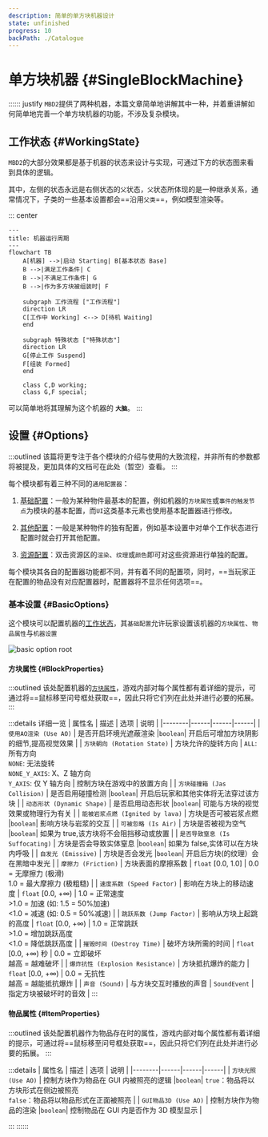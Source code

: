 ```yaml
---
description: 简单的单方块机器设计
state: unfinished
progress: 10
backPath: ./Catalogue
---
```


# 单方块机器 {#SingleBlockMachine}

:::::: justify
`MBD2`提供了两种机器，本篇文章简单地讲解其中一种，并着重讲解如何简单地完善一个单方块机器的功能，不涉及复杂模块。

## 工作状态 {#WorkingState}

`MBD2`的大部分效果都是基于机器的状态来设计与实现，可通过下方的状态图来看到具体的逻辑。

其中，左侧的状态永远是右侧状态的`父`状态，`父`状态所体现的是一种继承关系，通常情况下，子类的一些基本设置都会==沿用`父类`==，例如模型渲染等。

::: center

```mermaid
---
title: 机器运行周期
---
flowchart TB
    A[机器] -->|启动 Starting| B[基本状态 Base]
    B -->|满足工作条件| C
    B -->|不满足工作条件| G
    B -->|作为多方块被组装时| F

    subgraph 工作流程 ["工作流程"]
    direction LR
    C[工作中 Working] <--> D[待机 Waiting]
    end

    subgraph 特殊状态 ["特殊状态"]
    direction LR
    G[停止工作 Suspend]
    F[组装 Formed]
    end

    class C,D working;
    class G,F special;
```

可以简单地将其理解为这个机器的 **`大脑`**。
:::

## 设置 {#Options}

:::outlined
该篇将更专注于各个模块的介绍与使用的大致流程，并非所有的参数都将被提及，更加具体的文档可在此处（暂空）查看。
:::

每个模块都有着三种不同的`通用配置器`：

1. [基础配置](#BasicOptions)：一般为某种物件最基本的配置，例如机器的`方块属性`或`事件的触发节点`为模块的基本配置，而`UI`这类基本元素也使用基本配置器进行修改。

2. [其他配置]()：一般是某种物件的独有配置，例如基本设置中对单个工作状态进行配置时就会打开其他配置。

3. [资源配置]()：双击资源区的`渲染`、`纹理`或`颜色`即可对这些资源进行单独的配置。

每个模块其各自的配置器功能都不同，并有着不同的配置项，同时，==当玩家正在配置的物品没有对应配置器时，配置器将不显示任何选项==。

### 基本设置 {#BasicOptions}

这个模块可以配置机器的[工作状态](#WorkingState)，其`基础配置`允许玩家设置该机器的`方块属性`、`物品属性`与`机器设置`

![basic option root](/imgs/mods/custom/mbd2/zh/basic-option-root.png)

#### 方块属性 {#BlockProperties}

:::outlined
该处配置机器的[`方块属性`](https://minecraft.fandom.com/zh/wiki/%E6%96%B9%E5%9D%97%E7%8A%B6%E6%80%81)，游戏内部对每个属性都有着详细的提示，可通过将==鼠标移至问号框处获取==，因此只将它们列在此处并进行必要的拓展。
:::

:::details 详细一览
| 属性名 | 描述 | 选项 | 说明 |
|--------|------|------|------|
| `使用AO渲染 (Use AO)` | 是否开启环境光遮蔽渲染 |`boolean`| 开启后可增加方块阴影的细节,提高视觉效果 |
| `方块朝向 (Rotation State)` | 方块允许的旋转方向 | `ALL`: 所有方向<br>`NONE`: 无法旋转<br>`NONE_Y_AXIS`: X、Z 轴方向<br>`Y_AXIS`: 仅 Y 轴方向 | 控制方块在游戏中的放置方向 |
| `方块碰撞箱 (Jas Collision)` | 是否启用碰撞检测 |`boolean`| 开启后玩家和其他实体将无法穿过该方块 |
| `动态形状 (Dynamic Shape)` | 是否启用动态形状 |`boolean`| 可能与方块的视觉效果或物理行为有关 |
| `能被岩浆点燃 (Ignited by lava)` | 方块是否可被岩浆点燃 |`boolean`| 影响方块与岩浆的交互 |
| `可被忽略 (Is Air)` | 方块是否被视为空气 |`boolean`| 如果为 true,该方块将不会阻挡移动或放置 |
| `是否导致窒息 (Is Suffocating)` | 方块是否会导致实体窒息 |`boolean`| 如果为 false,实体可以在方块内呼吸 |
| `自发光 (Emissive)` | 方块是否会发光 |`boolean`| 开启后方块(的纹理）会在黑暗中发光 |
| `摩擦力 (Friction)` | 方块表面的摩擦系数 | `float` [0.0, 1.0] | 0.0 = 无摩擦力 (极滑)<br>1.0 = 最大摩擦力 (极粗糙) |
| `速度系数 (Speed Factor)` | 影响在方块上的移动速度 | `float` [0.0, +∞) | 1.0 = 正常速度<br>>1.0 = 加速 (如: 1.5 = 50%加速)<br><1.0 = 减速 (如: 0.5 = 50%减速) |
| `跳跃系数 (Jump Factor)` | 影响从方块上起跳的高度 | `float` [0.0, +∞) | 1.0 = 正常跳跃<br>>1.0 = 增加跳跃高度<br><1.0 = 降低跳跃高度 |
| `摧毁时间 (Destroy Time)` | 破坏方块所需的时间 | `float` [0.0, +∞) 秒 | 0.0 = 立即破坏<br>越高 = 越难破坏 |
| `爆炸抗性 (Explosion Resistance)` | 方块抵抗爆炸的能力 | `float` [0.0, +∞) | 0.0 = 无抗性<br>越高 = 越能抵抗爆炸 |
| `声音 (Sound)` | 与方块交互时播放的声音 | `SoundEvent` | 指定方块被破坏时的音效 |
:::

#### 物品属性 {#ItemProperties}

:::outlined
该处配置机器作为物品存在时的属性，游戏内部对每个属性都有着详细的提示，可通过将==鼠标移至问号框处获取==，因此只将它们列在此处并进行必要的拓展。
:::

:::details
| 属性名 | 描述 | 选项 | 说明 |
|--------|------|------|------|
| `方块光照 (Use AO)` | 控制方块作为物品在 GUI 内被照亮的逻辑 |`boolean`| `true`：物品将以方块形式在侧边被照亮<br>`false`：物品将以物品形式在正面被照亮 |
| `GUI物品3D (Use AO)` | 控制方块作为物品的渲染 |`boolean`| 控制物品在 GUI 内是否作为 3D 模型显示 |

:::
::::::
